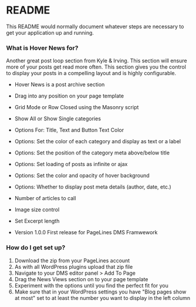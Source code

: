 # README #

This README would normally document whatever steps are necessary to get your application up and running.

### What is Hover News for? ###

Another great post loop section from Kyle & Irving. This section will ensure more of your posts get read more often. This section gives you the control to display your posts in a compelling layout and is highly configurable.

* Hover News is a post archive section
* Drag into any position on your page template
* Grid Mode or Row Closed using the Masonry script
* Show All or Show Single categories
* Options For: Title, Text and Button Text Color 
* Options: Set the color of each category and display as text or a label
* Options: Set the position of the category meta above/below title
* Options: Set loading of posts as infinite or ajax
* Options: Set the color and opacity of hover background
* Options: Whether to display post meta details (author, date, etc.)
* Number of articles to call
* Image size control
* Set Excerpt length


* Version 1.0.0 
First release for PageLines DMS Framwework

### How do I get set up? ###

1. Download the zip from your PageLines account
2. As with all WordPress plugins upload that zip file
3. Navigate to your DMS editor panel > Add To Page
4. Drag the News Views section on to your page template
5. Experiment with the options until you find the perfect fit for you
6. Make sure that in your WordPress settings you have "Blog pages show at most" set to at least the number you want to display in the left column
